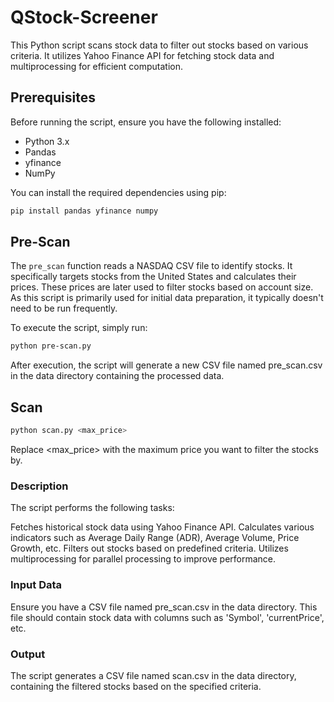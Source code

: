 # QStock-Screener
This Python script scans stock data to filter out stocks based on various criteria. It utilizes Yahoo Finance API for fetching stock data and multiprocessing for efficient computation.

## Prerequisites

Before running the script, ensure you have the following installed:

- Python 3.x
- Pandas
- yfinance
- NumPy

You can install the required dependencies using pip:

```bash
pip install pandas yfinance numpy
```
## Pre-Scan

The `pre_scan` function reads a NASDAQ CSV file to identify stocks. It specifically targets stocks from the United States and calculates their prices. These prices are later used to filter stocks based on account size. As this script is primarily used for initial data preparation, it typically doesn't need to be run frequently.

To execute the script, simply run:

```bash
python pre-scan.py
```
After execution, the script will generate a new CSV file named pre_scan.csv in the data directory containing the processed data.

## Scan
```bash
python scan.py <max_price>
```
Replace <max_price> with the maximum price you want to filter the stocks by.


### Description
The script performs the following tasks:

Fetches historical stock data using Yahoo Finance API.
Calculates various indicators such as Average Daily Range (ADR), Average Volume, Price Growth, etc.
Filters out stocks based on predefined criteria.
Utilizes multiprocessing for parallel processing to improve performance.
### Input Data
Ensure you have a CSV file named pre_scan.csv in the data directory. This file should contain stock data with columns such as 'Symbol', 'currentPrice', etc.
### Output
The script generates a CSV file named scan.csv in the data directory, containing the filtered stocks based on the specified criteria.
